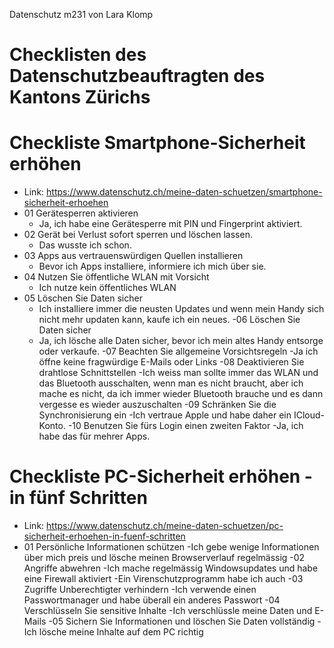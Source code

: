 Datenschutz m231 von Lara Klomp
# Checklisten des Datenschutzbeauftragten des Kantons Zürichs

# Checkliste Smartphone-Sicherheit erhöhen
 - Link: https://www.datenschutz.ch/meine-daten-schuetzen/smartphone-sicherheit-erhoehen
 - 01 Gerätesperren aktivieren
    - Ja, ich habe eine Gerätesperre mit PIN und Fingerprint aktiviert. 
 - 02 Gerät bei Verlust sofort sperren und löschen lassen.
    - Das wusste ich schon. 
 - 03 Apps aus vertrauenswürdigen Quellen installieren
    - Bevor ich Apps installiere, informiere ich mich über sie. 
 - 04 Nutzen Sie öffentliche WLAN mit Vorsicht
    - Ich nutze kein öffentliches WLAN
 - 05 Löschen Sie Daten sicher
    - Ich installiere immer die neusten Updates und wenn mein Handy sich nicht mehr updaten kann, kaufe ich ein neues.
 -06 Löschen Sie Daten sicher
    - Ja, ich lösche alle Daten sicher, bevor ich mein altes Handy entsorge oder verkaufe. 
 -07 Beachten Sie allgemeine Vorsichtsregeln 
    -Ja ich öffne keine fragwürdige E-Mails oder Links
 -08 Deaktivieren Sie drahtlose Schnittstellen
    -Ich weiss man sollte immer das WLAN und das Bluetooth ausschalten, wenn man es nicht braucht, aber ich mache es nicht, da ich immer wieder Bluetooth brauche und es dann vergesse es wieder auszuschalten
 -09 Schränken Sie die Synchronisierung ein
    -Ich vertraue Apple und habe daher ein ICloud-Konto. 
 -10 Benutzen Sie fürs Login einen zweiten Faktor 
    -Ja, ich habe das für mehrer Apps.

# Checkliste PC-Sicherheit erhöhen - in fünf Schritten
 - Link: https://www.datenschutz.ch/meine-daten-schuetzen/pc-sicherheit-erhoehen-in-fuenf-schritten
 - 01 Persönliche Informationen schützen
   -Ich gebe wenige Informationen über mich preis und lösche meinen Browserverlauf regelmässig
 -02 Angriffe abwehren
   -Ich mache regelmässig Windowsupdates und habe eine Firewall aktiviert
   -Ein Virenschutzprogramm habe ich auch
 -03 Zugriffe Unberechtigter verhindern
   -Ich verwende einen Passwortmanager und habe überall ein anderes Passwort
 -04 Verschlüsseln Sie sensitive Inhalte
   -Ich verschlüssle meine Daten und E-Mails
 -05 Sichern Sie Informationen und löschen Sie Daten vollständig
   -Ich lösche meine Inhalte auf dem PC richtig
